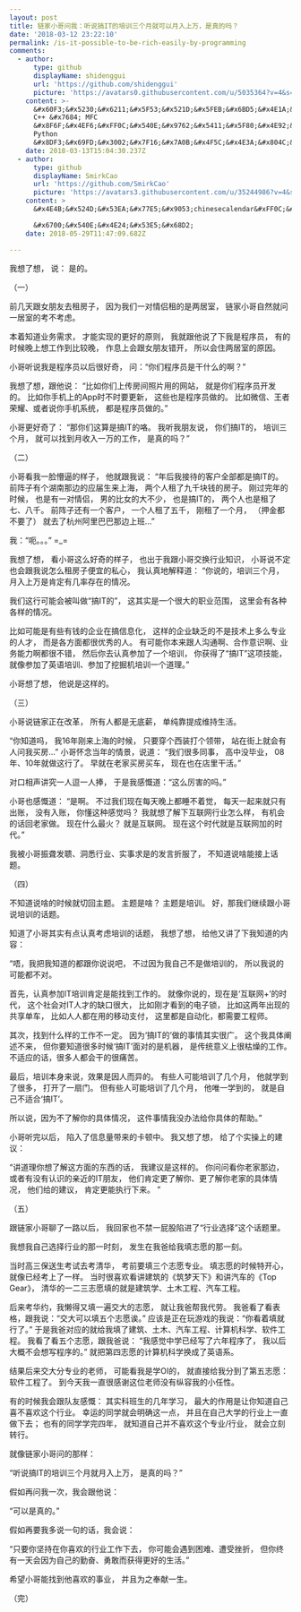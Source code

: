 ```yaml
---
layout: post
title: 链家小哥问我：听说搞IT的培训三个月就可以月入上万，是真的吗？
date: '2018-03-12 23:22:10'
permalink: /is-it-possible-to-be-rich-easily-by-programming
comments:
  - author:
      type: github
      displayName: shidenggui
      url: 'https://github.com/shidenggui'
      picture: 'https://avatars0.githubusercontent.com/u/5035364?v=4&s=73'
    content: >-
      &#x60F3;&#x5230;&#x6211;&#x5F53;&#x521D;&#x5FEB;&#x6BD5;&#x4E1A;&#x65F6;&#x5728;&#x4E00;&#x5BB6;&#x4F20;&#x7EDF;&#x7684;&#x8F6F;&#x4EF6;&#x516C;&#x53F8;&#x5B9E;&#x4E60;&#xFF0C;&#x8D1F;&#x8D23;&#x7EF4;&#x62A4;
      C++ &#x7684; MFC
      &#x8F6F;&#x4EF6;&#xFF0C;&#x540E;&#x9762;&#x5411;&#x5F80;&#x4E92;&#x8054;&#x7F51;&#x884C;&#x4E1A;&#xFF0C;&#x81EA;&#x5B66;&#x4E86;
      Python
      &#x8DF3;&#x69FD;&#x3002;&#x7F16;&#x7A0B;&#x4F5C;&#x4E3A;&#x804C;&#x4E1A;&#x8FD8;&#x662F;&#x6BD4;&#x8F83;&#x5E78;&#x8FD0;&#x7684;&#xFF0C;&#x6BD5;&#x7ADF;&#x6709;&#x591A;&#x5C11;&#x5DE5;&#x4F5C;&#x80FD;&#x8BA9;&#x4EBA;&#x4EAB;&#x53D7;&#x5230;&#x601D;&#x8003;&#x7684;&#x4E50;&#x8DA3;&#x5462;
    date: 2018-03-13T15:04:30.237Z
  - author:
      type: github
      displayName: SmirkCao
      url: 'https://github.com/SmirkCao'
      picture: 'https://avatars3.githubusercontent.com/u/35244986?v=4&s=73'
    content: >
      &#x4E4B;&#x524D;&#x53EA;&#x77E5;&#x9053;chinesecalendar&#xFF0C;&#x4ECA;&#x5929;&#x53D1;&#x73B0;&#x65B0;&#x5927;&#x9646;

      &#x6700;&#x540E;&#x4E24;&#x53E5;&#x68D2;
    date: 2018-05-29T11:47:09.682Z

---
```


我想了想，
说：
是的。

<!--MORE-->

（一）

前几天跟女朋友去租房子，
因为我们一对情侣租的是两居室，
链家小哥自然就问一居室的考不考虑。

本着知道业务需求，
才能实现的更好的原则，
我就跟他说了下我是程序员，
有的时候晚上想工作到比较晚，
作息上会跟女朋友错开，
所以会住两居室的原因。

小哥听说我是程序员以后很好奇，
问：“你们程序员是干什么的啊？”

我想了想，跟他说：
“比如你们上传房间照片用的网站，
就是你们程序员开发的。
比如你手机上的App时不时要更新，
这些也是程序员做的。
比如微信、王者荣耀、或者说你手机系统，
都是程序员做的。”

小哥更好奇了：
“那你们这算是搞IT的咯。
我听我朋友说，
你们搞IT的，
培训三个月，
就可以找到月收入一万的工作，
是真的吗？”


（二）

小哥看我一脸懵逼的样子，
他就跟我说：
“年后我接待的客户全部都是搞IT的。
前阵子有个湖南那边的应届生来上海，
两个人租了九千块钱的房子。
刚过完年的时候，
也是有一对情侣，
男的比女的大不少，
也是搞IT的，
两个人也是租了七、八千。
前阵子还有一个客户，
一个人租了五千，
刚租了一个月，
（押金都不要了）
就去了杭州阿里巴巴那边上班…”

我：“呃。。。”
=\_=

我想了想，
看小哥这么好奇的样子，
也出于我跟小哥交换行业知识，
小哥说不定也会跟我说怎么租房子便宜的私心，
我认真地解释道：
“你说的，培训三个月，
月入上万是肯定有几率存在的情况。

我们这行可能会被叫做“搞IT的”，
这其实是一个很大的职业范围，
这里会有各种各样的情况。

比如可能是有些有钱的企业在搞信息化，
这样的企业缺乏的不是技术上多么专业的人才，
而是各方面都很优秀的人。
有可能你本来跟人沟通啊、合作意识啊、业务能力啊都很不错，
然后你去认真参加了一个培训，
你获得了“搞IT”这项技能，
就像参加了英语培训、参加了挖掘机培训一个道理。”

小哥想了想，
他说是这样的。


（三）

小哥说链家正在改革，
所有人都是无底薪，
单纯靠提成维持生活。

“你知道吗，
我16年刚来上海的时候，
只要穿个西装打个领带，
站在街上就会有人问我买房…”
小哥怀念当年的情景，说道：
“我们很多同事，
高中没毕业，
08年、10年就做这行了。
早就在老家买房买车，
现在也在店里干活。”

对口相声讲究一人逗一人捧，
于是我感慨道：“这么厉害的吗。”

小哥也感慨道：
“是啊。
不过我们现在每天晚上都睡不着觉，
每天一起来就只有出账，
没有入账，
你懂这种感觉吗？
我就想了解下互联网行业怎么样，
有机会的话回老家做。
现在什么最火？
就是互联网。
现在这个时代就是互联网加的时代。”

我被小哥振聋发聩、洞悉行业、实事求是的发言折服了，
不知道说啥能接上话题。


（四）

不知道说啥的时候就切回主题。
主题是啥？
主题是培训。
好，那我们继续跟小哥说培训的话题。

知道了小哥其实有点认真考虑培训的话题，
我想了想，
给他又讲了下我知道的内容：

“唔，我把我知道的都跟你说说吧，
不过因为我自己不是做培训的，
所以我说的可能都不对。

首先，认真参加IT培训肯定是能找到工作的。
就像你说的，现在是‘互联网+’的时代，
这个社会对IT人才的缺口很大，
比如刚才看到的电子锁，
比如这两年出现的共享单车，
比如人人都在用的移动支付，
这里都是自动化，都需要工程师。

其次，找到什么样的工作不一定。
因为‘搞IT的’做的事情其实很广。
这个我具体阐述不来，
但你要知道很多时候‘搞IT’面对的是机器，
是传统意义上很枯燥的工作。
不适应的话，很多人都会干的很痛苦。

最后，培训本身来说，效果是因人而异的。
有些人可能培训了几个月，
他就学到了很多，
打开了一扇门。
但有些人可能培训了几个月，
他唯一学到的，
就是自己不适合‘搞IT’。

所以说，因为不了解你的具体情况，
这件事情我没办法给你具体的帮助。”

小哥听完以后，
陷入了信息量带来的卡顿中。
我又想了想，
给了个实操上的建议：

“讲道理你想了解这方面的东西的话，
我建议是这样的。
你问问看你老家那边，
或者有没有认识的亲近的IT朋友，
他们肯定更了解你、更了解你老家的具体情况，
他们给的建议，
肯定更能执行下来。
”


（五）

跟链家小哥聊了一路以后，
我回家也不禁一屁股陷进了“行业选择”这个话题里。

我想我自己选择行业的那一时刻，
发生在我爸给我填志愿的那一刻。

当时高三保送生考试去考清华，
考前要填三个志愿专业。
填志愿的时候特开心，
就像已经考上了一样。
当时很喜欢看讲建筑的《筑梦天下》和讲汽车的《Top Gear》，
清华的一二三志愿填的就是建筑学、土木工程、汽车工程。

后来考华约，我懒得又填一遍交大的志愿，
就让我爸帮我代劳。
我爸看了看表格，跟我说：“交大可以填五个志愿诶。”
应该是正在玩游戏的我说：“你看着填就行了。”
于是我爸对应的就给我填了建筑、土木、汽车工程、计算机科学、软件工程。
我看了看五个志愿，跟我爸说：
“我感觉中学已经写了六年程序了，
我以后大概不会想写程序的。”
就把第四志愿的计算机科学换成了英语系。

结果后来交大分专业的老师，
可能看我是学OI的，
就直接给我分到了第五志愿：软件工程了。
到今天我一直很感谢这位老师没有纵容我的小任性。

有的时候我会跟队友感慨：
其实科班生的几年学习，
最大的作用是让你知道自己喜不喜欢这个行业。
幸运的同学就会明确这一点，
并且在自己大学的行业上一直做下去；
也有的同学学完四年，
就知道自己并不喜欢这个专业/行业，
就会立刻转行。

就像链家小哥问的那样：

“听说搞IT的培训三个月就月入上万，
是真的吗？”

假如再问我一次，我会跟他说：

“可以是真的。”

假如再要我多说一句的话，我会说：

“只要你坚持在你喜欢的行业工作下去，
你可能会遇到困难、遭受挫折，
但你终有一天会因为自己的勤奋、勇敢而获得更好的生活。”

希望小哥能找到他喜欢的事业，
并且为之奉献一生。

（完）

